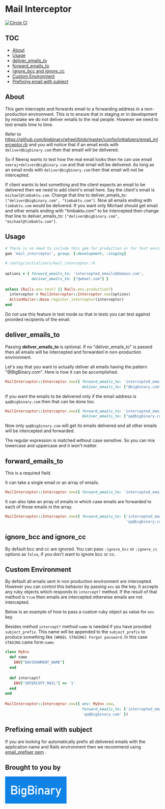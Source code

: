 # Mail Interceptor

[![Circle CI](https://circleci.com/gh/bigbinary/mail_interceptor.svg?style=svg)](https://circleci.com/gh/bigbinary/mail_interceptor)


## TOC

* [About](#about)
* [Usage](#usage)
* [deliver_emails_to](#deliver_emails_to)
* [forward_emails_to](#forward_emails_to)
* [ignore_bcc and ignore_cc](#ignore_bcc-and-ignore_cc)
* [Custom Environment](#custom-environment)
* [Prefixing email with subject](#prefixing-email-with-subject)

## About

This gem intercepts and forwards email to a forwarding address in
a non-production environment. This is to ensure that in staging or 
in development by mistake we do not deliver emails to the real people. 
However we need to test emails time to time. 

Refer to https://github.com/bigbinary/wheel/blob/master/config/initializers/email_interceptor.rb
and you will notice that if an email ends with `deliver@bigbinary.com` then that emaill will be delivered.

So if Neeraj wants to test how the real email looks then he can use email `neeraj+deliver@bigbinary.com` and that email will be delivered. 
As long as an email ends with `deliver@bigbinary.com` then that email will not be intercepted.

If client wants to test something and the client expects an email to be delivered then we need to add client's email here. 
Say the client's email is `michael@timbaktu.com`. 
Change that line to deliver_emails_to: `["deliver@bigbinary.com", "timbaktu.com"]`. 
Now all emails ending with `timbaktu.com` would be delivered. 
If you want only Michael should get email and other emails ending with "timbaktu.com" to be intercepted then change that line to deliver_emails_to: `["deliver@bigbinary.com", "michael@timbaktu.com"]`.

## Usage

```ruby
# There is no need to include this gem for production or for test environment
gem 'mail_interceptor', group: [:development, :staging]
```

```ruby
# config/initializers/mail_interceptor.rb

options = { forward_emails_to: 'intercepted_emails@domain.com',
            deliver_emails_to: ["@wheel.com"] }

unless (Rails.env.test? || Rails.env.production?)
  interceptor = MailInterceptor::Interceptor.new(options)
  ActionMailer::Base.register_interceptor(interceptor)
end
```

Do not use this feature in test mode so that in tests
you can test against provided recipients of the email.

## deliver_emails_to

Passing __deliver_emails_to__ is optional. If no "deliver_emails_to"
is passed then all emails will be intercepted and forwarded in
non-production environment.

Let's say that you want to actually deliver all emails having the pattern
"@BigBinary.com". Here is how it can be accomplished.

```ruby
MailInterceptor::Interceptor.new({ forward_emails_to: 'intercepted_emails@domain.com',
                                   deliver_emails_to: ["@bigbinary.com"] })
```

If you want the emails to be delivered only if the email address is
`qa@bigbinary.com` then that can be done too.

```ruby
MailInterceptor::Interceptor.new({ forward_emails_to: 'intercepted_emails@domain.com',
                                   deliver_emails_to: ["qa@bigbinary.com"] })
```

Now only `qa@bigbinary.com` will get its emails delivered and all other emails
will be intercepted and forwarded.

The regular expression is matched without case sensitive. So you can mix lowercase
and uppercase and it won't matter.

## forward_emails_to

This is a required field.

It can take a single email or an array of emails.

```ruby
MailInterceptor::Interceptor.new({ forward_emails_to: 'intercepted_emails@bigbinary.com' })
```

It can also take an array of emails in which case emails are forwarded to each of those emails in the array.

```ruby
MailInterceptor::Interceptor.new({ forward_emails_to: ['intercepted_emails@bigbinary.com',
                                                       'qa@bigbinary.com' })
```

## ignore_bcc and ignore_cc

By default bcc and cc are ignored.
You can pass `:ignore_bcc` or `:ignore_cc` options as `false`,
if you don't want to ignore bcc or cc.

## Custom Environment

By default all emails sent in non production environment are
intercepted. However you can control this behavior by passing `env` as
the key. It accepts any ruby objects which responds to `intercept?`
method. If the result of that method is `true` then emails are
intercepted otherwise emails are not intercepted.

Below is an example of how to pass a custom ruby object as value for
`env` key.

Besides method `intercept?` method `name` is needed if you have provided
`subject_prefix`. This name will be appended to the `subject_prefix` to
produce something like `[WHEEL STAGING] Forgot password`. In this case
`STAGING` came form `name`.

```ruby
class MyEnv
  def name
    ENV["ENVIRONMENT_NAME"]
  end

  def intercept?
    ENV["INTERCEPT_MAIL"] == '1'
  end
end

MailInterceptor::Interceptor.new({ env: MyEnv.new,
                                   forward_emails_to: ['intercepted_emails@bigbinary.com',
                                   'qa@bigbinary.com' })
```

## Prefixing email with subject

If you are looking for automatically prefix all delivered emails with the application name and Rails environment
then we recommend using [email_prefixer gem](https://github.com/wireframe/email_prefixer) .

## Brought to you by
<a href='http://BigBinary.com'><img src="https://raw.githubusercontent.com/bigbinary/bigbinary-assets/press-assets/PNG/logo-light-solid-small.png?raw=true" width="200px"/></a>
